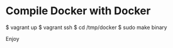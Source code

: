 Compile Docker with Docker
=========================

   $ vagrant up
   $ vagrant ssh
   $ cd /tmp/docker
   $ sudo make binary

Enjoy


